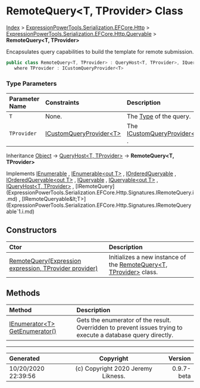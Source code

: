 ﻿# RemoteQuery&lt;T, TProvider> Class

[Index](../index.md) > [ExpressionPowerTools.Serialization.EFCore.Http](ExpressionPowerTools.Serialization.EFCore.Http.a.md) > [ExpressionPowerTools.Serialization.EFCore.Http.Queryable](ExpressionPowerTools.Serialization.EFCore.Http.Queryable.n.md) > **RemoteQuery<T, TProvider>**

Encapsulates query capabilities to build the template for remote submission.

```csharp
public class RemoteQuery<T, TProvider> : QueryHost<T, TProvider>, IQueryHost<T, TProvider>, IRemoteQueryable<T>
   where TProvider : ICustomQueryProvider<T>
```

### Type Parameters

| Parameter Name | Constraints | Description |
| :-- | :-- | :-- |
| `T` | None. | The [Type](https://docs.microsoft.com/dotnet/api/system.type) of the query. |
| `TProvider` | [ICustomQueryProvider&lt;T>](ExpressionPowerTools.Core.Signatures.ICustomQueryProvider`1.i.md) | The [ICustomQueryProvider&lt;T>](ExpressionPowerTools.Core.Signatures.ICustomQueryProvider`1.i.md) . |

Inheritance [Object](https://docs.microsoft.com/dotnet/api/system.object) → [QueryHost&lt;T, TProvider>](ExpressionPowerTools.Core.Hosts.QueryHost`2.cs.md) → **RemoteQuery&lt;T, TProvider>**

Implements  [IEnumerable](https://docs.microsoft.com/dotnet/api/system.collections.ienumerable) ,  [IEnumerable&lt;out T>](https://docs.microsoft.com/dotnet/api/system.collections.generic.ienumerable-1) ,  [IOrderedQueryable](https://docs.microsoft.com/dotnet/api/system.linq.iorderedqueryable) ,  [IOrderedQueryable&lt;out T>](https://docs.microsoft.com/dotnet/api/system.linq.iorderedqueryable-1) ,  [IQueryable](https://docs.microsoft.com/dotnet/api/system.linq.iqueryable) ,  [IQueryable&lt;out T>](https://docs.microsoft.com/dotnet/api/system.linq.iqueryable-1) ,  [IQueryHost&lt;T, TProvider>](ExpressionPowerTools.Core.Signatures.IQueryHost`2.i.md) ,  [IRemoteQuery](ExpressionPowerTools.Serialization.EFCore.Http.Signatures.IRemoteQuery.i.md) ,  [IRemoteQueryable&lt;T>](ExpressionPowerTools.Serialization.EFCore.Http.Signatures.IRemoteQueryable`1.i.md) 

## Constructors

| Ctor | Description |
| :-- | :-- |
| [RemoteQuery(Expression expression, TProvider provider)](ExpressionPowerTools.Serialization.EFCore.Http.Queryable.RemoteQuery`2.ctor.md#remotequeryexpression-expression-tprovider-provider) | Initializes a new instance of the [RemoteQuery&lt;T, TProvider>](ExpressionPowerTools.Serialization.EFCore.Http.Queryable.RemoteQuery`2.cs.md) class. |
## Methods

| Method | Description |
| :-- | :-- |
| [IEnumerator&lt;T> GetEnumerator()](ExpressionPowerTools.Serialization.EFCore.Http.Queryable.RemoteQuery`2.GetEnumerator.m.md) | Gets the enumerator of the result. Overridden to prevent issues trying to execute            a database query directly. |

---

| Generated | Copyright | Version |
| :-- | :-: | --: |
| 10/20/2020 22:39:56 | (c) Copyright 2020 Jeremy Likness. | 0.9.7-beta |
